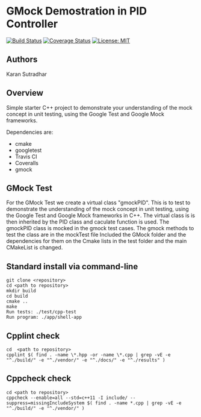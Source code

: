 # GMock Demostration in PID Controller
[![Build Status](https://travis-ci.org/Karansutradhar/pid-controller-B.svg?branch=GMock_Extra_Credit)](https://travis-ci.org/Karansutradhar/pid-controller-B)
[![Coverage Status](https://coveralls.io/repos/github/Karansutradhar/pid-controller-B/badge.svg?branch=GMock_Extra_Credit)](https://coveralls.io/github/Karansutradhar/pid-controller-B?branch=GMock_Extra_Credit)
[![License: MIT](https://img.shields.io/badge/License-MIT-blue.svg)](https://opensource.org/licenses/MIT)

## Authors

Karan Sutradhar

## Overview

Simple starter C++ project to demonstrate your understanding of the mock concept in unit testing, using the Google Test and Google Mock frameworks.

Dependencies are:
- cmake
- googletest
- Travis CI
- Coveralls
- gmock


## GMock Test
For the GMock Test we create a virtual class "gmockPID". This is to test to demonstrate the understanding of the mock concept in unit testing, using the Google Test and Google Mock frameworks in C++. The virtual class is is then inherited by the PID class and caculate function is used.
The gmockPID class is mocked in the gmock test cases.
The gmock methods to test the class are in the mockTest file
Included the GMock folder and the dependencies for them on the Cmake lists in the test folder and the main CMakeList is changed.

## Standard install via command-line
```
git clone <repository>
cd <path to repository>
mkdir build
cd build
cmake ..
make
Run tests: ./test/cpp-test
Run program: ./app/shell-app
```

## Cpplint check

```
cd  <path to repository>
cpplint $( find . -name \*.hpp -or -name \*.cpp | grep -vE -e "^./build/" -e "^./vendor/" -e "^./docs/" -e "^./results" )
```
## Cppcheck check

```
cd <path to repository>
cppcheck --enable=all --std=c++11 -I include/ --suppress=missingIncludeSystem $( find . -name *.cpp | grep -vE -e "^./build/" -e "^./vendor/" )
```